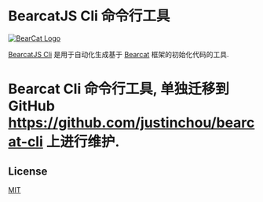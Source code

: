 BearcatJS Cli 命令行工具
===

[![BearCat Logo][express-logo]](http://bearcatjs.cn/)

[BearcatJS Cli](https://www.npmjs.com/package/bearcatjs-cli) 是用于自动化生成基于 [Bearcat](https://www.npmjs.com/package/bearcat) 框架的初始化代码的工具.

# Bearcat Cli 命令行工具, 单独迁移到 GitHub https://github.com/justinchou/bearcat-cli 上进行维护.

## License

[MIT](LICENSE)

[express-logo]: https://bearcatjs.cn/images/logo.png
